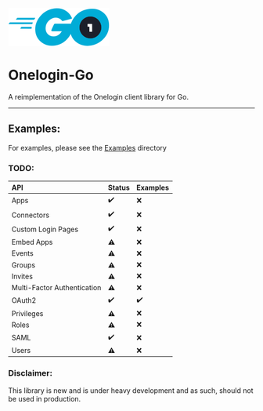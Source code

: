 ![Onelogin-Go Logo](readmeAssets/onelogin-go.png "Onelogin-Go")

# Onelogin-Go

A reimplementation of the Onelogin client library for Go.

---

## Examples:

For examples, please see the [Examples](examples) directory

### TODO:

| **API**                     | **Status**         | **Examples**       |
|:----------------------------|:-------------------|:-------------------|
| Apps                        | :heavy_check_mark: | :x:                |
| Connectors                  | :heavy_check_mark: | :x:                |
| Custom Login Pages          | :heavy_check_mark: | :x:                |
| Embed Apps                  | :warning:          | :x:                |
| Events                      | :warning:          | :x:                |
| Groups                      | :warning:          | :x:                |
| Invites                     | :warning:          | :x:                |
| Multi-Factor Authentication | :warning:          | :x:                |
| OAuth2                      | :heavy_check_mark: | :heavy_check_mark: |
| Privileges                  | :warning:          | :x:                |
| Roles                       | :warning:          | :x:                |
| SAML                        | :heavy_check_mark: | :x:                |
| Users                       | :warning:          | :x:                |

### Disclaimer:

This library is new and is under heavy development and as such, should not be used in production.